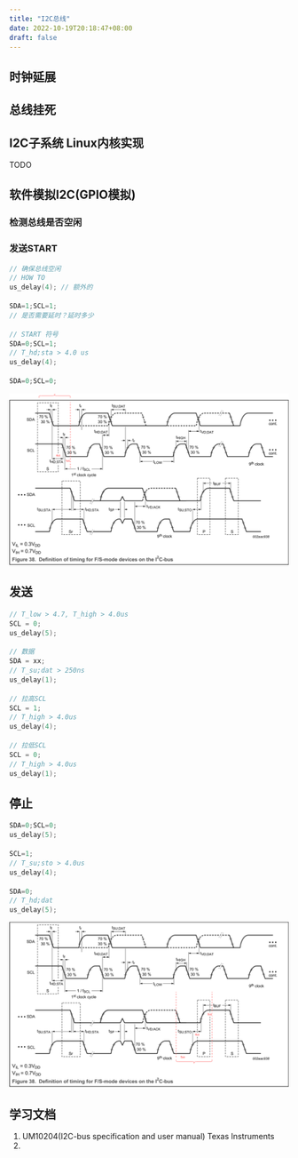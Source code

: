 ```yaml
---
title: "I2C总线"
date: 2022-10-19T20:18:47+08:00
draft: false
---
```






## 

## 时钟延展

## 总线挂死


## I2C子系统 Linux内核实现
TODO

## 软件模拟I2C(GPIO模拟)

### 检测总线是否空闲

### 发送START
```c
// 确保总线空闲
// HOW TO
us_delay(4); // 额外的

SDA=1;SCL=1;
// 是否需要延时？延时多少

// START 符号
SDA=0;SCL=1;
// T_hd;sta > 4.0 us
us_delay(4);

SDA=0;SCL=0;
```

![I2C_START.png](../../images/i2c_start.png)


## 发送
```c
// T_low > 4.7, T_high > 4.0us 
SCL = 0;
us_delay(5);

// 数据
SDA = xx;
// T_su;dat > 250ns
us_delay(1);

// 拉高SCL
SCL = 1;
// T_high > 4.0us
us_delay(4);

// 拉低SCL
SCL = 0;
// T_high > 4.0us
us_delay(1);

```


## 停止
```c
SDA=0;SCL=0;
us_delay(5);

SCL=1;
// T_su;sto > 4.0us
us_delay(4);

SDA=0;
// T_hd;dat
us_delay(5);
```

![I2C_START.png](../../images/i2c_stop.png)



## 学习文档
1. UM10204(I2C-bus specification and user manual) Texas Instruments 
2. 
